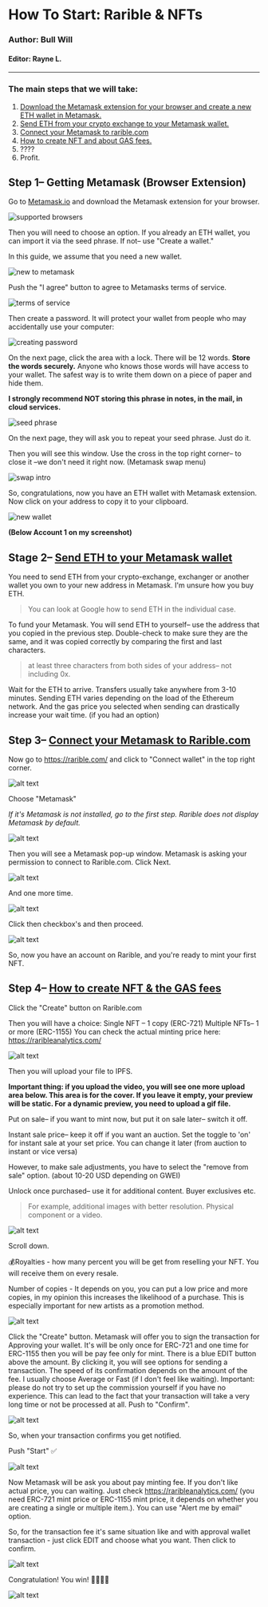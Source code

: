 # How To Start: Rarible & NFTs

### Author: Bull Will
#### Editor: Rayne L.

____
### The main steps that we will take:

 1. [Download the Metamask extension for your browser and create a new ETH wallet in Metamask.](https://github.com/gentlemensbank/info/blob/main/how-to-nfts-rarible.md#step-1-getting-metamask-browser-extension) 
 2. [Send ETH from your crypto exchange to your Metamask wallet.](https://github.com/gentlemensbank/info/blob/main/how-to-nfts-rarible.md#stage-2-send-eth-to-your-metamask-wallet)
 3. [Connect your Metamask to rarible.com](https://github.com/gentlemensbank/info/blob/main/how-to-nfts-rarible.md#step-3-connect-your-metamask-to-rariblecom)
 4. [How to create NFT and about GAS fees.](https://github.com/gentlemensbank/info/blob/main/how-to-nfts-rarible.md#step-4-how-to-create-nft--the-gas-fees)
 5. ????
 6. Profit.


## Step 1– Getting Metamask (Browser Extension)

Go to [Metamask.io](https://metamask.io/download.html) and download the Metamask extension for your browser.

![supported browsers](https://telegra.ph/file/3671c75513ebe292a4f3e.png)

Then you will need to choose an option. If you already an ETH wallet, you can import it via the seed phrase. If not– use "Create a wallet." 

In this guide, we assume that you need a new wallet.

![new to metamask](https://telegra.ph/file/93add0fa7d162a8a513db.png)

Push the "I agree" button to agree to Metamasks terms of service.

![terms of service](https://telegra.ph/file/fb1e03d1bff81dfc4930d.png)

Then create a password. It will protect your wallet from people who may accidentally use your computer:

![creating password](https://telegra.ph/file/408c98ff17be6b360a70b.png)


On the next page, click the area with a lock. There will be 12 words. **Store the words securely.** Anyone who knows those words will have access to your wallet. The safest way is to write them down on a piece of paper and hide them. 

**I strongly recommend NOT storing this phrase in notes, in the mail, in cloud services.**

![seed phrase](https://telegra.ph/file/66467d0224da7784da899.png)

On the next page, they will ask you to repeat your seed phrase. Just do it.

Then you will see this window. Use the cross in the top right corner– to close it –we don't need it right now. (Metamask swap menu)

![swap intro](https://telegra.ph/file/c2d82d0c2dd5833c26185.png)

So, congratulations, now you have an ETH wallet with Metamask extension. Now click on your address to copy it to your clipboard.

![new wallet](https://telegra.ph/file/6a4a9c40ee6aeacf9e93a.png)


**(Below Account 1 on my screenshot)**


## Stage 2– [Send ETH to your Metamask wallet](https://github.com/gentlemensbank/info/blob/main/how-to-nfts-rarible.md#funding-metamask)

You need to send ETH from your crypto-exchange, exchanger or another wallet you own to your new address in Metamask. I'm unsure how you buy ETH. 

>You can look at Google how to send ETH in the individual case.
 
To fund your Metamask. You will send ETH to yourself– use the address that you copied in the previous step. Double-check to make sure they are the same, and it was copied correctly by comparing the first and last characters. 

> at least three characters from both sides of your address– not including 0x.

Wait for the ETH to arrive. Transfers usually take anywhere from 3-10 minutes. Sending ETH varies depending on the load of the Ethereum network. And the gas price you selected when sending can drastically increase your wait time. (if you had an option)


## Step 3– [Connect your Metamask to Rarible.com](https://github.com/gentlemensbank/info/blob/main/how-to-nfts-rarible.md#connecting-to-rarible)
Now go to https://rarible.com/ and click to "Connect wallet" in the top right corner.

![alt text](image.jpg)

Choose "Metamask"

*If it's Metamask is not installed, go to the first step. Rarible does not display Metamask by default.*

![alt text](image.jpg)

Then you will see a Metamask pop-up window. Metamask is asking your permission to connect to Rarible.com. Click Next.

![alt text](image.jpg)

And one more time.

![alt text](image.jpg)

Click then checkbox's and then proceed.

![alt text](image.jpg)

So, now you have an account on Rarible, and you're ready to mint your first NFT.


## Step 4– [How to create NFT & the GAS fees](https://github.com/gentlemensbank/info/blob/main/how-to-nfts-rarible.md#create-nft-gas-fees)

Click the "Create" button on Rarible.com 

Then you will have a choice: 
Single NFT – 1 copy (ERC-721) 
Multiple NFTs– 1 or more (ERC-1155)
You can check the actual minting price here: https://raribleanalytics.com/

![alt text](image.jpg)

Then you will upload your file to IPFS.

**Important thing: if you upload the video, you will see one more upload area below. This area is for the cover.  If you leave it empty, your preview will be static. For a dynamic preview, you need to upload a gif file.**

Put on sale– if you want to mint now, but put it on sale later– switch it off. 

Instant sale price– keep it off if you want an auction. Set the toggle to 'on' for instant sale at your set price. You can change it later (from auction to instant or vice versa) 

However, to make sale adjustments, you have to select the "remove from sale" option. (about 10-20 USD depending on GWEI)

Unlock once purchased– use it for additional content. Buyer exclusives etc. 

>For example, additional images with better resolution. Physical component or a video.

![alt text](image.jpg)

Scroll down.

💰Royalties - how many percent you will be get from reselling your NFT. You will receive them on every resale. 

Number of copies - It depends on you, you can put a low price and more copies, in my opinion this increases the likelihood of a purchase. This is especially important for new artists as a promotion method.

![alt text](image.jpg)

Click the "Create" button. Metamask will offer you to sign the transaction for Approving your wallet. It's will be only once for ERC-721 and one time for ERC-1155 then you will be pay fee only for mint. There is a blue EDIT button above the amount. By clicking it, you will see options for sending a transaction. The speed of its confirmation depends on the amount of the fee. I usually choose Average or Fast (if I don't feel like waiting). Important: please do not try to set up the commission yourself if you have no experience. This can lead to the fact that your transaction will take a very long time or not be processed at all.
Push to "Confirm".

![alt text](image.jpg)

So, when your transaction confirms you get notified.

Push "Start" ✅

![alt text](image.jpg)

Now Metamask will be ask you about pay minting fee. If you don't like actual price, you can waiting. Just check https://raribleanalytics.com/ (you need ERC-721 mint price or ERC-1155 mint price, it depends on whether you are creating a single or multiple item.). You can use "Alert me by email" option.

So, for the transaction fee it's same situation like and with approval wallet transaction - just click EDIT and choose what you want.
Then click to confirm.

![alt text](image.jpg)

Congratulation! You win! 🎉🎉🎉✅

![alt text](image.jpg)
